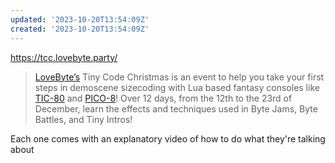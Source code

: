 ```yaml
---
updated: '2023-10-20T13:54:09Z'
created: '2023-10-20T13:54:09Z'
---
```

https://tcc.lovebyte.party/

> [LoveByte’s](https://lovebyte.party) Tiny Code Christmas is an event to help you take your first steps in demoscene sizecoding with Lua based fantasy consoles like [TIC-80](https://tic80.com/) and [PICO-8](https://www.lexaloffle.com/pico-8.php)! Over 12 days, from the 12th to the 23rd of December, learn the effects and techniques used in Byte Jams, Byte Battles, and Tiny Intros!

Each one comes with an explanatory video of how to do what they're talking about